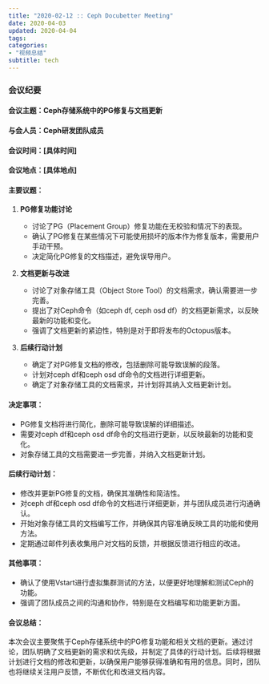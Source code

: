 ```yaml
---
title: "2020-02-12 :: Ceph Docubetter Meeting"
date: 2020-04-03
updated: 2020-04-04
tags:
categories:
- "视频总结"
subtitle: tech
---
```



### 会议纪要

#### 会议主题：Ceph存储系统中的PG修复与文档更新

#### 与会人员：Ceph研发团队成员

#### 会议时间：[具体时间]

#### 会议地点：[具体地点]

#### 主要议题：
1. **PG修复功能讨论**
   - 讨论了PG（Placement Group）修复功能在无校验和情况下的表现。
   - 确认了PG修复在某些情况下可能使用损坏的版本作为修复版本，需要用户手动干预。
   - 决定简化PG修复的文档描述，避免误导用户。

2. **文档更新与改进**
   - 讨论了对象存储工具（Object Store Tool）的文档需求，确认需要进一步完善。
   - 提出了对Ceph命令（如ceph df, ceph osd df）的文档更新需求，以反映最新的功能和变化。
   - 强调了文档更新的紧迫性，特别是对于即将发布的Octopus版本。

3. **后续行动计划**
   - 确定了对PG修复文档的修改，包括删除可能导致误解的段落。
   - 计划对ceph df和ceph osd df命令的文档进行详细更新。
   - 确定了对象存储工具的文档需求，并计划将其纳入文档更新计划。

#### 决定事项：
- PG修复文档将进行简化，删除可能导致误解的详细描述。
- 需要对ceph df和ceph osd df命令的文档进行更新，以反映最新的功能和变化。
- 对象存储工具的文档需要进一步完善，并纳入文档更新计划。

#### 后续行动计划：
- 修改并更新PG修复的文档，确保其准确性和简洁性。
- 对ceph df和ceph osd df命令的文档进行详细更新，并与团队成员进行沟通确认。
- 开始对象存储工具的文档编写工作，并确保其内容准确反映工具的功能和使用方法。
- 定期通过邮件列表收集用户对文档的反馈，并根据反馈进行相应的改进。

#### 其他事项：
- 确认了使用Vstart进行虚拟集群测试的方法，以便更好地理解和测试Ceph的功能。
- 强调了团队成员之间的沟通和协作，特别是在文档编写和功能更新方面。

#### 会议总结：
本次会议主要聚焦于Ceph存储系统中的PG修复功能和相关文档的更新。通过讨论，团队明确了文档更新的需求和优先级，并制定了具体的行动计划。后续将根据计划进行文档的修改和更新，以确保用户能够获得准确和有用的信息。同时，团队也将继续关注用户反馈，不断优化和改进文档内容。